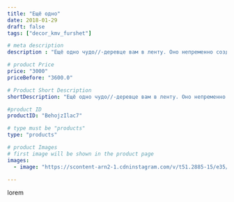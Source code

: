 ```yaml
---
title: "Ещё одно"
date: 2018-01-29
draft: false
tags: ["decor_kmv_furshet"]

# meta description
description : "Ещё одно чудо//-деревце вам в ленту. Оно непременно создаст уют и тепло в вашем доме, а буйство ярких красок просто будет радовать глаз."

# product Price
price: "3000"
priceBefore: "3600.0"

# Product Short Description
shortDescription: "Ещё одно чудо//-деревце вам в ленту. Оно непременно создаст уют и тепло в вашем доме, а буйство ярких красок просто будет радовать глаз."

#product ID
productID: "BehojzIlac7"

# type must be "products"
type: "products"

# product Images
# first image will be shown in the product page
images:
  - image: "https://scontent-arn2-1.cdninstagram.com/v/t51.2885-15/e35/26392060_1763664647017449_6656355549589798912_n.jpg?se=7&tp=1&_nc_ht=scontent-arn2-1.cdninstagram.com&_nc_cat=109&_nc_ohc=24EESP4HcIYAX_c3A94&ccb=7-4&oh=862419fdc136d6efd05d6433d5fe660c&oe=608280EE&ig_cache_key=MTcwMjgyMDUxNjA2OTc0NjQ5MQ%3D%3D.2-ccb7-4"

---
```

lorem
